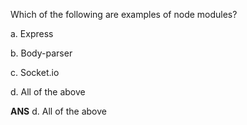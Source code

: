 
Which of the following are examples of node modules?

a. Express

b. Body-parser

c. Socket.io

d. All of the above

**ANS** d. All of the above